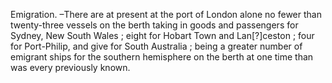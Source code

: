 Emigration. –There are at present at the port of London alone no fewer than twenty-three vessels on the berth taking in goods and passengers for Sydney, New South Wales ; eight for Hobart Town and Lan[?]ceston ; four for Port-Philip, and give for South Australia ; being a greater number of emigrant ships for the southern hemisphere on the berth at one time than was every previously known.